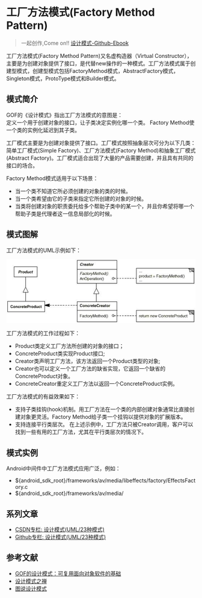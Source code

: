 # 工厂方法模式(Factory Method Pattern)

> 一起创作,Come on!! [设计模式-Github-Ebook](https://github.com/media-tm/MTDesignPattern)

工厂方法模式(Factory Method Pattern)又名虚构造器（Virtual Constructor），主要是为创建对象提供了接口，是代替new操作的一种模式。工厂方法模式属于创建型模式，创建型模式包括FactoryMethod模式，AbstractFactory模式，Singleton模式，ProtoType模式和Builder模式。

## 模式简介

GOF的《设计模式》指出工厂方法模式的意图是：  
定义一个用于创建对象的接口，让子类决定实例化哪一个类。 Factory Method使一个类的实例化延迟到其子类。

工厂模式主要是为创建对象提供了接口。工厂模式按照抽象层次可分为以下几类：简单工厂模式(Simple Factory)、工厂方法模式(Factory Method)和抽象工厂模式(Abstract Factory)。工厂模式适合出现了大量的产品需要创建，并且具有共同的接口的场合。

Factory Method模式适用于以下场景：

- 当一个类不知道它所必须创建的对象的类的时候。
- 当一个类希望由它的子类来指定它所创建的对象的时候。
- 当类将创建对象的职责委托给多个帮助子类中的某一个，并且你希望将哪一个帮助子类是代理者这一信息局部化的时候。

## 模式图解

工厂方法模式的UML示例如下：

![工厂方法模式示例](../images/creational_factory_method.jpg)

工厂方法模式的工作过程如下：

- Product类定义工厂方法所创建的对象的接口；
- ConcreteProduct类实现Product接口;
- Creator类声明工厂方法，该方法返回一个Product类型的对象;
- Creator也可以定义一个工厂方法的缺省实现，它返回一个缺省的 ConcreteProduct对象。
- ConcreteCreator重定义工厂方法以返回一个ConcreteProduct实例。

工厂方法模式的有益效果如下：

- 支持子类挂钩(hook)机制。用工厂方法在一个类的内部创建对象通常比直接创建对象更灵活。Factory Method给子类一个挂钩以提供对象的扩展版本。
- 支持连接平行类层次。 在上述示例中，工厂方法只被Creator调用，客户可以找到一些有用的工厂方法，尤其在平行类层次的情况下。

## 模式实例

Android中间件中工厂方法模式应用广泛，例如：

- ${android_sdk_root}/frameworks/av/media/libeffects/factory/EffectsFactory.c
- ${android_sdk_root}/frameworks/av/media/

## 系列文章

- [CSDN专栏: 设计模式(UML/23种模式)](https://blog.csdn.net/column/details/27399.html)
- [Github专栏: 设计模式(UML/23种模式)](https://github.com/media-tm/MTDesignPattern)

## 参考文献

- [GOF的设计模式：可复用面向对象软件的基础](http://item.jd.com/10057319.html)
- [设计模式之禅](http://item.jd.com/11414555.html)
- [图说设计模式](https://github.com/me115/design_patterns)
